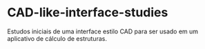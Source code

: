 # CAD-like-interface-studies
Estudos iniciais de uma interface estilo CAD para ser usado em um aplicativo de cálculo de estruturas.
